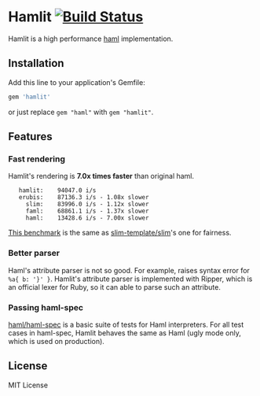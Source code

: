 # Hamlit [![Build Status](https://travis-ci.org/k0kubun/hamlit.svg?branch=master)](https://travis-ci.org/k0kubun/hamlit)

Hamlit is a high performance [haml](https://github.com/haml/haml) implementation.

## Installation

Add this line to your application's Gemfile:

```ruby
gem 'hamlit'
```

or just replace `gem "haml"` with `gem "hamlit"`.

## Features
### Fast rendering

Hamlit's rendering is **7.0x times faster** than original haml.

```
   hamlit:    94047.0 i/s
   erubis:    87136.3 i/s - 1.08x slower
     slim:    83996.0 i/s - 1.12x slower
     faml:    68861.1 i/s - 1.37x slower
     haml:    13428.6 i/s - 7.00x slower
```

[This benchmark](https://github.com/k0kubun/hamlit/blob/6d7d5ca7601dad9fe04d67621255ac2a69cd8d85/benchmarks/benchmark.rb)
is the same as [slim-template/slim](https://github.com/slim-template/slim)'s one for fairness.

### Better parser

Haml's attribute parser is not so good. For example, raises syntax error for `%a{ b: '}' }`.
Hamlit's attribute parser is implemented with Ripper, which is an official lexer for Ruby,
so it can able to parse such an attribute.

### Passing haml-spec

[haml/haml-spec](https://github.com/haml/haml-spec) is a basic suite of tests for Haml interpreters.
For all test cases in haml-spec, Hamlit behaves the same as Haml (ugly mode only, which is used on production).

## License

MIT License
